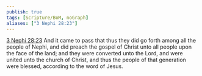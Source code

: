 ```yaml
---
publish: true
tags: [Scripture/BoM, noGraph]
aliases: ["3 Nephi 28:23"]
---
```

[3 Nephi 28:23](https://churchofjesuschrist.org/study/scriptures/bofm/3-ne/28?lang=eng&id=p23#p23) And it came to pass that thus they did go forth among all the people of Nephi, and did preach the gospel of Christ unto all people upon the face of the land; and they were converted unto the Lord, and were united unto the church of Christ, and thus the people of that generation were blessed, according to the word of Jesus.
